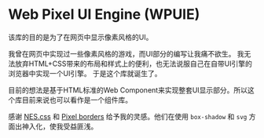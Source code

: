 # Web Pixel UI Engine (WPUIE)

该库的目的是为了在网页中显示像素风格的UI。

我曾在网页中实现过一些像素风格的游戏，而UI部分的编写让我痛不欲生。
我无法放弃HTML+CSS带来的布局和样式上的便利，也无法说服自己在自带UI引擎的浏览器中实现一个UI引擎。
于是这个库就诞生了。

目前的想法是基于HTML标准的Web Component来实现整套UI显示部分。所以这个库目前来说也可以看作是一个组件库。

感谢 [NES.css](https://github.com/nostalgic-css/NES.css) 和 [Pixel borders](https://github.com/NigelOToole/pixel-borders) 给予我的灵感。他们在使用 `box-shadow` 和 `svg` 方面出神入化，使我受益匪浅。
